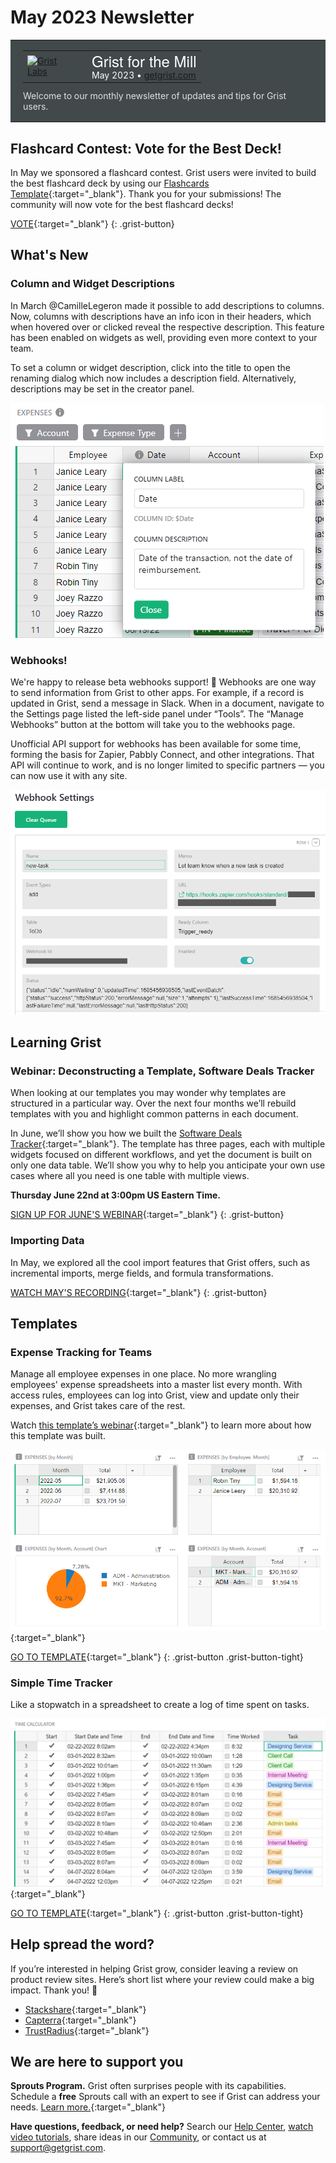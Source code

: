 # May 2023 Newsletter

<style>
  /* restore some poorly overridden defaults */
  .newsletter-header .table {
    background-color: initial;
    border: initial;
  }
  .newsletter-header .table > tbody > tr > td {
    padding: initial;
    border: initial;
    vertical-align: initial;
  }
  .newsletter-header img.header-img {
    padding: initial;
    max-width: initial;
    display: initial;
    padding: initial;
    line-height: initial;
    background-color: initial;
    border: initial;
    border-radius: initial;
    margin: initial;
  }

  /* copy newsletter styles, with a prefix for sufficient specificity */
  .newsletter-header .header {
    border: none;
    padding: 0;
    margin: 0;
  }
  .newsletter-header table > tbody > tr > td.header-image {
    width: 80px;
    padding-right: 16px;
  }
  .newsletter-header table > tbody > tr > td.header-text {
    background-color: #42494B;
    padding: 16px 20px;
  }
  .newsletter-header table.header-top {
    border: none;
    padding: 0;
    margin: 0;
    width: 100%;
  }
  .header-title {
    font-family: Helvetica Neue, Helvetica, Arial, sans-serif;
    font-size: 24px;
    line-height: 28px;
    color: #FFFFFF;
  }
  .header-month {
    color: #FFFFFF;
  }
  .header-welcome {
    margin-top: 12px;
    color: #FFFFFF;
  }
  .newsletter-summary {
    background-color: #e3fff5;
    margin: 0;
    padding: 10px;
  }
  .newsletter-summary-header {
    text-align: center;
    padding-bottom: 10px;
    border-bottom: 1px solid lightgrey;
  }
  .newsletter-summary ul {
    padding-left: 20px;
  }
  .newsletter-summary li {
    margin-bottom: 10px;
  }
  .newsletter-summary li p {
    margin: 0px
  }
</style>
<div class="newsletter-header">
<table class="header" cellpadding="0" cellspacing="0" border="0"><tr>
  <td class="header-text">
    <table class="header-top"><tr>
      <td class="header-image">
        <a href="https://www.getgrist.com">
          <img class="header-img" src="/images/newsletters/grist-labs.png" width="80" height="80" alt="Grist Labs" border="0">
        </a>
      </td>
      <td class="header-top-text">
        <div class="header-title">Grist for the Mill</div>
        <div class="header-month">May 2023
          &#8226; <a href="https://www.getgrist.com/">getgrist.com</a></div>
      </td>
    </tr></table>
    <div class="header-welcome" style="color: #e0e0e0;">
      Welcome to our monthly newsletter of updates and tips for Grist users.
    </div>
  </td>
</tr></table>
</div>

## Flashcard Contest: Vote for the Best Deck!

In May we sponsored a flashcard contest. Grist users were invited to build the best flashcard deck by using our [Flashcards Template](https://templates.getgrist.com/keLK5sVeyfPk/Flashcards){:target="\_blank"}. Thank you for your submissions! The community will now vote for the best flashcard decks!

[VOTE](https://community.getgrist.com/t/flashcards-contest-build-the-best-knowledge-deck/2496/22){:target="\_blank"}
{: .grist-button}

## What's New

### Column and Widget Descriptions

In March @CamilleLegeron made it possible to add descriptions to columns. Now, columns with descriptions have an info icon in their headers, which when hovered over or clicked reveal the respective description. This feature has been enabled on widgets as well, providing even more context to your team.

To set a column or widget description, click into the title to open the renaming dialog which now includes a description field. Alternatively, descriptions may be set in the creator panel.

![Column and Widget Description](../images/newsletters/2023-05/column-descriptions.png)

### Webhooks!

We're happy to release beta webhooks support! 🎉 Webhooks are one way to send information from Grist to other apps. For example, if a record is updated in Grist, send a message in Slack. When in a document, navigate to the Settings page listed the left-side panel under “Tools”. The “Manage Webhooks” button at the bottom will take you to the webhooks page. 

Unofficial API support for webhooks has been available for some time, forming the basis for Zapier, Pabbly Connect, and other integrations. That API will continue to work, and is no longer limited to specific partners — you can now use it with any site.

![Webhooks](../images/newsletters/2023-05/webhook-settings.png)

## Learning Grist

### Webinar: Deconstructing a Template, Software Deals Tracker

When looking at our templates you may wonder why templates are structured in a particular way. Over the next four months we’ll rebuild templates with you and highlight common patterns in each document. 

In June, we’ll show you how we built the [Software Deals Tracker](https://templates.getgrist.com/viyGsuqvNF1D/Software-Deals-Tracker/p/1){:target="\_blank"}. The template has three pages, each with multiple widgets focused on different workflows, and yet the document is built on only one data table. We’ll show you why to help you anticipate your own use cases where all you need is one table with multiple views.


**Thursday June 22nd at 3:00pm US Eastern Time.**

[SIGN UP FOR JUNE'S WEBINAR](https://www.getgrist.com/learn-grist-webinar/?utm_source=newsletter&utm_medium=support-site&utm_campaign=build-webinar&utm_term=june-2023&utm_content=){:target="\_blank"}
{: .grist-button}

### Importing Data

In May, we explored all the cool import features that Grist offers, such as incremental imports, merge fields, and formula transformations. 

[WATCH MAY'S RECORDING](https://www.youtube.com/watch?v=3gBeJCYMS-Q){:target="\_blank"}
{: .grist-button}

## Templates

### Expense Tracking for Teams

Manage all employee expenses in one place. No more wrangling employees' expense spreadsheets into a master list every month. With access rules, employees can log into Grist, view and update only their expenses, and Grist takes care of the rest.

Watch [this template’s webinar](https://www.youtube.com/watch?v=27sP9t-Q4m4){:target="\_blank"} to learn more about how this template was built.

[![Expense Tracking for Teams](../images/newsletters/2022-06/expense-tracking.png)](https://templates.getgrist.com/55Q2EtTbFvB1/Expense-Tracking-for-Teams){:target="\_blank"}

[GO TO TEMPLATE](https://templates.getgrist.com/55Q2EtTbFvB1/Expense-Tracking-for-Teams){:target="\_blank"}
{: .grist-button .grist-button-tight}

### Simple Time Tracker

Like a stopwatch in a spreadsheet to create a log of time spent on tasks. 

[![Simple Time Tracker](../images/newsletters/2023-05/simple-time-tracker.png)](https://templates.getgrist.com/np7TVHmuvFcH/Simple-Time-Tracker){:target="\_blank"}

[GO TO TEMPLATE](https://templates.getgrist.com/np7TVHmuvFcH/Simple-Time-Tracker){:target="\_blank"}
{: .grist-button .grist-button-tight}

## Help spread the word?
If you’re interested in helping Grist grow, consider leaving a review on product review sites. Here’s  short list where your review could make a big impact. Thank you! 🙏


* [Stackshare](https://stackshare.io/getgrist){:target="\_blank"}
* [Capterra](https://www.capterra.com/p/232821/Grist/){:target="\_blank"}
* [TrustRadius](https://www.trustradius.com/products/grist/){:target="\_blank"}

## We are here to support you

**Sprouts Program.** Grist often surprises people with its capabilities. Schedule a **free** Sprouts call with an expert to see if Grist can address your needs. [Learn more.](https://www.getgrist.com/sprouts-program/){:target="\_blank"}

**Have questions, feedback, or need help?** Search our [Help Center](../en/index.md), [watch video
tutorials](https://www.youtube.com/channel/UCx0ioQrrC-bIrkmZ7ZULr0g/playlists), share ideas in our
[Community](https://community.getgrist.com), or contact us at <support@getgrist.com>.